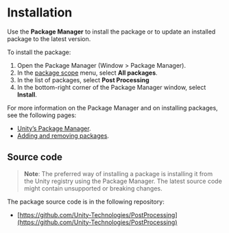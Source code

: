 # Installation

Use the **Package Manager** to install the package or to update an installed package to the latest version.

To install the package:

1. Open the Package Manager (Window > Package Manager).
2. In the [package scope](https://docs.unity3d.com/Manual/upm-ui-filter.html) menu, select **All packages**.
3. In the list of packages, select **Post Processing**
4. In the bottom-right corner of the Package Manager window, select **Install**.

For more information on the Package Manager and on installing packages, see the following pages:
* [Unity’s Package Manager](https://docs.unity3d.com/Manual/Packages.html).
* [Adding and removing packages](https://docs.unity3d.com/Manual/upm-ui-actions.html).

## Source code

> **Note**: The preferred way of installing a package is installing it from the Unity registry using the Package Manager. The latest source code might contain unsupported or breaking changes.

The package source code is in the following repository:
* [https://github.com/Unity-Technologies/PostProcessing](https://github.com/Unity-Technologies/PostProcessing)

